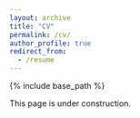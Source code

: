 ```yaml
---
layout: archive
title: "CV"
permalink: /cv/
author_profile: true
redirect_from:
  - /resume
---
```


{% include base_path %}

This page is under construction.
